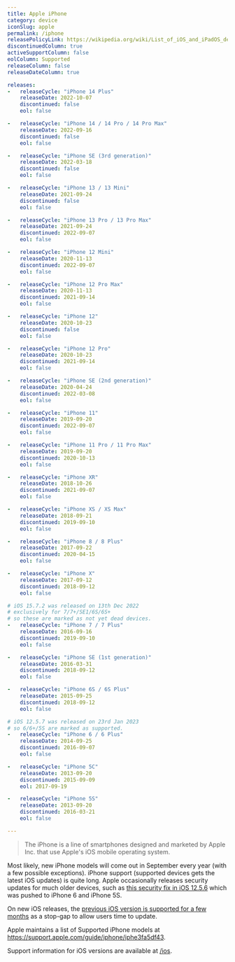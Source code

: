 ```yaml
---
title: Apple iPhone
category: device
iconSlug: apple
permalink: /iphone
releasePolicyLink: https://wikipedia.org/wiki/List_of_iOS_and_iPadOS_devices#In_production_and_supported
discontinuedColumn: true
activeSupportColumn: false
eolColumn: Supported
releaseColumn: false
releaseDateColumn: true

releases:
-   releaseCycle: "iPhone 14 Plus"
    releaseDate: 2022-10-07
    discontinued: false
    eol: false

-   releaseCycle: "iPhone 14 / 14 Pro / 14 Pro Max"
    releaseDate: 2022-09-16
    discontinued: false
    eol: false

-   releaseCycle: "iPhone SE (3rd generation)"
    releaseDate: 2022-03-18
    discontinued: false
    eol: false

-   releaseCycle: "iPhone 13 / 13 Mini"
    releaseDate: 2021-09-24
    discontinued: false
    eol: false

-   releaseCycle: "iPhone 13 Pro / 13 Pro Max"
    releaseDate: 2021-09-24
    discontinued: 2022-09-07
    eol: false

-   releaseCycle: "iPhone 12 Mini"
    releaseDate: 2020-11-13
    discontinued: 2022-09-07
    eol: false

-   releaseCycle: "iPhone 12 Pro Max"
    releaseDate: 2020-11-13
    discontinued: 2021-09-14
    eol: false

-   releaseCycle: "iPhone 12"
    releaseDate: 2020-10-23
    discontinued: false
    eol: false

-   releaseCycle: "iPhone 12 Pro"
    releaseDate: 2020-10-23
    discontinued: 2021-09-14
    eol: false

-   releaseCycle: "iPhone SE (2nd generation)"
    releaseDate: 2020-04-24
    discontinued: 2022-03-08
    eol: false

-   releaseCycle: "iPhone 11"
    releaseDate: 2019-09-20
    discontinued: 2022-09-07
    eol: false

-   releaseCycle: "iPhone 11 Pro / 11 Pro Max"
    releaseDate: 2019-09-20
    discontinued: 2020-10-13
    eol: false

-   releaseCycle: "iPhone XR"
    releaseDate: 2018-10-26
    discontinued: 2021-09-07
    eol: false

-   releaseCycle: "iPhone XS / XS Max"
    releaseDate: 2018-09-21
    discontinued: 2019-09-10
    eol: false

-   releaseCycle: "iPhone 8 / 8 Plus"
    releaseDate: 2017-09-22
    discontinued: 2020-04-15
    eol: false

-   releaseCycle: "iPhone X"
    releaseDate: 2017-09-12
    discontinued: 2018-09-12
    eol: false

# iOS 15.7.2 was released on 13th Dec 2022
# exclusively for 7/7+/SE1/6S/6S+
# so these are marked as not yet dead devices.
-   releaseCycle: "iPhone 7 / 7 Plus"
    releaseDate: 2016-09-16
    discontinued: 2019-09-10
    eol: false

-   releaseCycle: "iPhone SE (1st generation)"
    releaseDate: 2016-03-31
    discontinued: 2018-09-12
    eol: false

-   releaseCycle: "iPhone 6S / 6S Plus"
    releaseDate: 2015-09-25
    discontinued: 2018-09-12
    eol: false

# iOS 12.5.7 was released on 23rd Jan 2023
# so 6/6+/5S are marked as supported.
-   releaseCycle: "iPhone 6 / 6 Plus"
    releaseDate: 2014-09-25
    discontinued: 2016-09-07
    eol: false

-   releaseCycle: "iPhone 5C"
    releaseDate: 2013-09-20
    discontinued: 2015-09-09
    eol: 2017-09-19

-   releaseCycle: "iPhone 5S"
    releaseDate: 2013-09-20
    discontinued: 2016-03-21
    eol: false

---
```


> The iPhone is a line of smartphones designed and marketed by Apple Inc. that use Apple's iOS
> mobile operating system.

Most likely, new iPhone models will come out in September every year (with a few possible
exceptions). iPhone support (supported devices gets the latest iOS updates) is quite long. Apple
occasionally releases security updates for much older devices, such as
[this security fix in iOS 12.5.6](https://support.apple.com/HT213428) which was pushed to iPhone 6
and iPhone 5S.

On new iOS releases, the [previous iOS version is supported for a few months](https://www.zdnet.com/article/still-running-ios-14-on-your-iphone-apple-brings-support-to-an-end/)
as a stop-gap to allow users time to update.

Apple maintains a list of Supported iPhone models at <https://support.apple.com/guide/iphone/iphe3fa5df43>.

Support information for iOS versions are available at [/ios](/ios).
